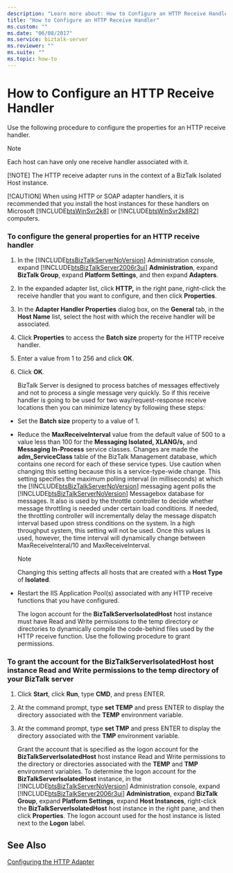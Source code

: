 ```yaml
---
description: "Learn more about: How to Configure an HTTP Receive Handler"
title: "How to Configure an HTTP Receive Handler"
ms.custom: ""
ms.date: "06/08/2017"
ms.service: biztalk-server
ms.reviewer: ""
ms.suite: ""
ms.topic: how-to
---
```

# How to Configure an HTTP Receive Handler
Use the following procedure to configure the properties for an HTTP receive handler.  
  
> [!NOTE]
>  Each host can have only one receive handler associated with it.  
> 
> [!NOTE]
>  The HTTP receive adapter runs in the context of a BizTalk Isolated Host instance.  
> 
> [!CAUTION]
>  When using HTTP or SOAP adapter handlers, it is recommended that you install the host instances for these handlers on Microsoft [!INCLUDE[btsWinSvr2k8](../includes/btswinsvr2k8-md.md)] or [!INCLUDE[btsWinSvr2k8R2](../includes/btswinsvr2k8r2-md.md)] computers.  
  
### To configure the general properties for an HTTP receive handler  
  
1. In the [!INCLUDE[btsBizTalkServerNoVersion](../includes/btsbiztalkservernoversion-md.md)] Administration console, expand [!INCLUDE[btsBizTalkServer2006r3ui](../includes/btsbiztalkserver2006r3ui-md.md)] **Administration**, expand **BizTalk Group**, expand **Platform Settings**, and then expand **Adapters**.  
  
2. In the expanded adapter list, click **HTTP,** in the right pane, right-click the receive handler that you want to configure, and then click **Properties**.  
  
3. In the **Adapter Handler Properties** dialog box, on the **General** tab, in the **Host Name** list, select the host with which the receive handler will be associated.  
  
4. Click **Properties** to access the **Batch size** property for the HTTP receive handler.  
  
5. Enter a value from 1 to 256 and click **OK**.  
  
6. Click **OK**.  
  
   BizTalk Server is designed to process batches of messages effectively and not to process a single message very quickly. So if this receive handler is going to be used for two way/request-response receive locations then you can minimize latency by following these steps:  
  
- Set the **Batch size** property to a value of 1.  
  
- Reduce the **MaxReceiveInterval** value from the default value of 500 to a value less than 100 for the **Messaging Isolated, XLANG/s,** and **Messaging In-Process** service classes.  Changes are made the **adm_ServiceClass** table of the BizTalk Management database, which contains one record for each of these service types.  Use caution when changing this setting because this is a service-type-wide change. This setting specifies the maximum polling interval (in milliseconds) at which the [!INCLUDE[btsBizTalkServerNoVersion](../includes/btsbiztalkservernoversion-md.md)] messaging agent polls the [!INCLUDE[btsBizTalkServerNoVersion](../includes/btsbiztalkservernoversion-md.md)] Messagebox database for messages.  It also is used by the throttle controller to decide whether message throttling is needed under certain load conditions. If needed, the throttling controller will incrementally delay the message dispatch interval based upon stress conditions on the system. In a high throughput system, this setting will not be used.  Once this values is used, however, the time interval will dynamically change between MaxReceiveInteral/10 and MaxReceiveInterval.  
  
  > [!NOTE]
  >  Changing this setting affects all hosts that are created with a **Host Type** of **Isolated**.  
  
- Restart the IIS Application Pool(s) associated with any HTTP receive functions that you have configured.  
  
  The logon account for the **BizTalkServerIsolatedHost** host instance must have Read and Write permissions to the temp directory or directories to dynamically compile the code-behind files used by the HTTP receive function. Use the following procedure to grant permissions.  
  
### To grant the account for the BizTalkServerIsolatedHost host instance Read and Write permissions to the temp directory of your BizTalk server  
  
1. Click **Start**, click **Run**, type **CMD**, and press ENTER.  
  
2. At the command prompt, type **set TEMP** and press ENTER to display the directory associated with the **TEMP** environment variable.  
  
3. At the command prompt, type **set TMP** and press ENTER to display the directory associated with the **TMP** environment variable.  
  
   Grant the account that is specified as the logon account for the **BizTalkServerIsolatedHost** host instance Read and Write permissions to the directory or directories associated with the **TEMP** and **TMP** environment variables. To determine the logon account for the **BizTalkServerIsolatedHost** instance, in the [!INCLUDE[btsBizTalkServerNoVersion](../includes/btsbiztalkservernoversion-md.md)] Administration console, expand [!INCLUDE[btsBizTalkServer2006r3ui](../includes/btsbiztalkserver2006r3ui-md.md)] **Administration**, expand **BizTalk Group**, expand **Platform Settings**, expand **Host Instances**, right-click the **BizTalkServerIsolatedHost** host instance in the right pane, and then click **Properties**. The logon account used for the host instance is listed next to the **Logon** label.  
  
## See Also  
 [Configuring the HTTP Adapter](../core/configuring-the-http-adapter.md)
